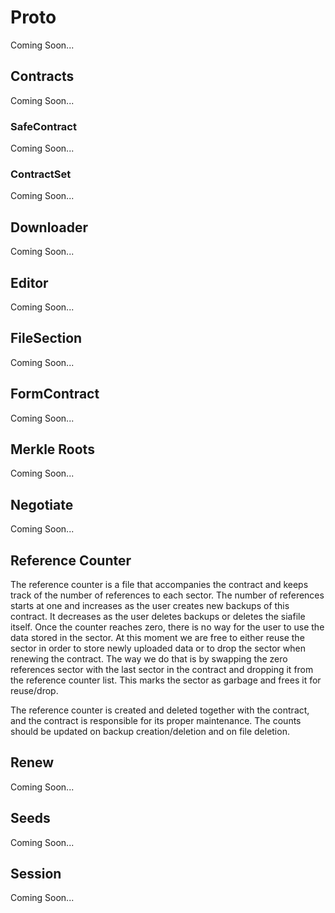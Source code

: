 # Proto
Coming Soon...

## Contracts
Coming Soon...

### SafeContract
Coming Soon...

### ContractSet
Coming Soon...

## Downloader
Coming Soon...

## Editor
Coming Soon...

## FileSection
Coming Soon...

## FormContract
Coming Soon...

## Merkle Roots
Coming Soon...

## Negotiate
Coming Soon...

## Reference Counter
The reference counter is a file that accompanies the contract and keeps track of
the number of references to each sector. The number of references starts at one
and increases as the user creates new backups of this contract. It decreases as
the user deletes backups or deletes the siafile itself. Once the counter reaches
zero, there is no way for the user to use the data stored in the sector. At this
moment we are free to either reuse the sector in order to store newly uploaded
data or to drop the sector when renewing the contract. The way we do that is by
swapping the zero references sector with the last sector in the contract and
dropping it from the reference counter list. This marks the sector as garbage
and frees it for reuse/drop.

The reference counter is created and deleted together with the contract, and the
contract is responsible for its proper maintenance. The counts should be updated
on backup creation/deletion and on file deletion.

## Renew
Coming Soon...

## Seeds
Coming Soon...

## Session
Coming Soon...
